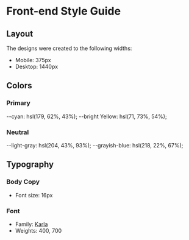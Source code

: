 # Front-end Style Guide

## Layout

The designs were created to the following widths:

- Mobile: 375px
- Desktop: 1440px

## Colors

### Primary

--cyan: hsl(179, 62%, 43%);
--bright Yellow: hsl(71, 73%, 54%);

### Neutral

--light-gray: hsl(204, 43%, 93%);
--grayish-blue: hsl(218, 22%, 67%);

## Typography

### Body Copy

- Font size: 16px

### Font

- Family: [Karla](https://fonts.google.com/specimen/Karla)
- Weights: 400, 700